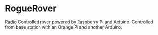 # RogueRover
Radio Controlled rover powered by Raspberry Pi and Arduino.  Controlled from base station with an Orange Pi and another Arduino.  
